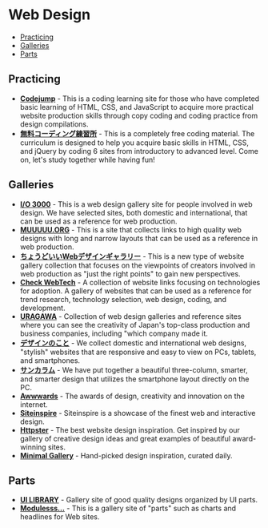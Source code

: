 # Web Design

- [Practicing](#practicing)
- [Galleries](#galleries)
- [Parts](#parts)

## Practicing

- **[Codejump](https://code-jump.com)** - This is a coding learning site for those who have completed basic learning of HTML, CSS, and JavaScript to acquire more practical website production skills through copy coding and coding practice from design compilations.
- **[無料コーディング練習所](https://webdesigner-go.com/coding-practice)** - This is a completely free coding material. The curriculum is designed to help you acquire basic skills in HTML, CSS, and jQuery by coding 6 sites from introductory to advanced level. Come on, let's study together while having fun!

## Galleries

- **[I/O 3000](https://io3000.com)** - This is a web design gallery site for people involved in web design. We have selected sites, both domestic and international, that can be used as a reference for web production.
- **[MUUUUU.ORG](https://muuuuu.org)** - This is a site that collects links to high quality web designs with long and narrow layouts that can be used as a reference in web production.
- **[ちょうどいいWebデザインギャラリー](https://choooodoii.com)** - This is a new type of website gallery collection that focuses on the viewpoints of creators involved in web production as "just the right points" to gain new perspectives.
- **[Check WebTech](https://cwt.jp)** - A collection of website links focusing on technologies for adoption. A gallery of websites that can be used as a reference for trend research, technology selection, web design, coding, and development.
- **[URAGAWA](https://uragawa.work)** - Collection of web design galleries and reference sites where you can see the creativity of Japan's top-class production and business companies, including "which company made it.
- **[デザインのこと](https://designnokoto.com)** - We collect domestic and international web designs, "stylish" websites that are responsive and easy to view on PCs, tablets, and smartphones.
- **[サンカラム](https://sancolumn.com)** - We have put together a beautiful three-column, smarter, and smarter design that utilizes the smartphone layout directly on the PC.
- **[Awwwards](https://www.awwwards.com)** - The awards of design, creativity and innovation on the internet.
- **[Siteinspire](https://www.siteinspire.com)** - Siteinspire is a showcase of the finest web and interactive design.
- **[Httpster](https://httpster.net)** - The best website design inspiration. Get inspired by our gallery of creative design ideas and great examples of beautiful award-winning sites.
- **[Minimal Gallery](https://minimal.gallery)** - Hand-picked design inspiration, curated daily.

## Parts

- **[UI LIBRARY](https://design-library.jp/ui)** - Gallery site of good quality designs organized by UI parts.
- **[Modulesss…](https://modulesss.com)** - This is a gallery site of "parts" such as charts and headlines for Web sites.
